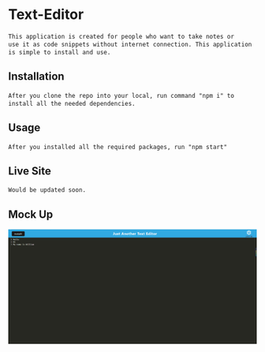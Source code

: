 # Text-Editor
    This application is created for people who want to take notes or
    use it as code snippets without internet connection. This application
    is simple to install and use.

## Installation
    After you clone the repo into your local, run command "npm i" to
    install all the needed dependencies.

## Usage
    After you installed all the required packages, run "npm start"

## Live Site
    Would be updated soon.

## Mock Up
<img src="1.png">